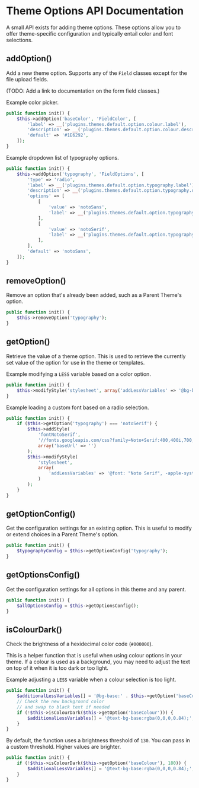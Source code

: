 # Theme Options API Documentation

A small API exists for adding theme options. These options allow you to offer theme-specific configuration and typically entail color and font selections.

## addOption()
Add a new theme option. Supports any of the `Field` classes except for the file upload fields.

(TODO: Add a link to documentation on the form field classes.)

Example color picker.

```php
public function init() {
	$this->addOption('baseColor', 'FieldColor', [
		'label' => __('plugins.themes.default.option.colour.label'),
		'description' => __('plugins.themes.default.option.colour.description'),
		'default' => '#1E6292',
	]);
}
```

Example dropdown list of typography options.

```php
public function init() {
	$this->addOption('typography', 'FieldOptions', [
		'type' => 'radio',
		'label' => __('plugins.themes.default.option.typography.label'),
		'description' => __('plugins.themes.default.option.typography.description'),
		'options' => [
			[
				'value' => 'notoSans',
				'label' => __('plugins.themes.default.option.typography.notoSans'),
			],
			[
				'value' => 'notoSerif',
				'label' => __('plugins.themes.default.option.typography.notoSerif'),
			],
		],
		'default' => 'notoSans',
	]);
}
```

## removeOption()
Remove an option that's already been added, such as a Parent Theme's option.

```php
public function init() {
    $this->removeOption('typography');
}
```

## getOption()
Retrieve the value of a theme option. This is used to retrieve the currently set value of the option for use in the theme or templates.

Example modifying a `LESS` variable based on a color option.

```php
public function init() {
	$this->modifyStyle('stylesheet', array('addLessVariables' => '@bg-base:' . $this->getOption('baseColor') . ';'));
}
```

Example loading a custom font based on a radio selection.

```php
public function init() {
	if ($this->getOption('typography') === 'notoSerif') {
		$this->addStyle(
			'fontNotoSerif',
			'//fonts.googleapis.com/css?family=Noto+Serif:400,400i,700,700i',
			array('baseUrl' => '')
		);
		$this->modifyStyle(
			'stylesheet',
            array(
            	'addLessVariables' => '@font: "Noto Serif", -apple-system, BlinkMacSystemFont, "Segoe UI", "Roboto", "Oxygen-Sans", "Ubuntu", "Cantarell", "Helvetica Neue", sans-serif;'
            )
        );
	}
}
```

## getOptionConfig()
Get the configuration settings for an existing option. This is useful to modify or extend choices in a Parent Theme's option.

```php
public function init() {
    $typographyConfig = $this->getOptionConfig('typography');
}
```

## getOptionsConfig()
Get the configuration settings for all options in this theme and any parent.

```php
public function init() {
    $allOptionsConfig = $this->getOptionsConfig();
}
```

## isColourDark()
Check the brightness of a hexidecimal color code (`#000000`).

This is a helper function that is useful when using colour options in your theme. If a colour is used as a background, you may need to adjust the text on top of it when it is too dark or too light.

Example adjusting a `LESS` variable when a colour selection is too light.

```php
public function init() {
    $additionalLessVariables[] = '@bg-base:' . $this->getOption('baseColour') . ';';
    // Check the new background color
    // and swap to black text if needed
    if (!$this->isColourDark($this->getOption('baseColour'))) {
        $additionalLessVariables[] = '@text-bg-base:rgba(0,0,0,0.84);';
    }
}
```

By default, the function uses a brightness threshold of `130`. You can pass in a custom threshold. Higher values are brighter.

```php
public function init() {
    if (!$this->isColourDark($this->getOption('baseColour'), 180)) {
        $additionalLessVariables[] = '@text-bg-base:rgba(0,0,0,0.84);';
    }
}
```
